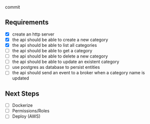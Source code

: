 commit

## Requirements
- [X] create an http server
- [X] the api should be able to create a new category
- [X] the api should be able to list all categories
- [ ] the api should be able to get a category
- [ ] the api should be able to delete a new category
- [ ] the api should be able to update an existent category
- [ ] use postgres as database to persist entities
- [ ] the api should send an event to a broker when a category name is updated

## Next Steps
- [ ] Dockerize
- [ ] Permissions/Roles
- [ ] Deploy (AWS)